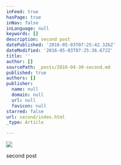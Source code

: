 ```yaml
---
inFeed: true
hasPage: true
inNav: false
inLanguage: null
keywords: []
description: second post
datePublished: '2016-05-03T07:25:42.326Z'
dateModified: '2016-05-03T07:25:36.672Z'
title: ''
author: []
sourcePath: _posts/2016-04-30-second.md
published: true
authors: []
publisher:
  name: null
  domain: null
  url: null
  favicon: null
starred: false
url: second/index.html
_type: Article

---
```

![](https://the-grid-user-content.s3-us-west-2.amazonaws.com/3287a305-6d10-4c23-af26-27d671be6756.jpg)

second post